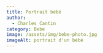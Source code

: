 ```yaml
---
title: Portrait bébé
author:
  - Charles Cantin
category: Bebe
image: /assets/img/bebe-photo.jpg
imageAlt: portrait d'un bébé
---
```

